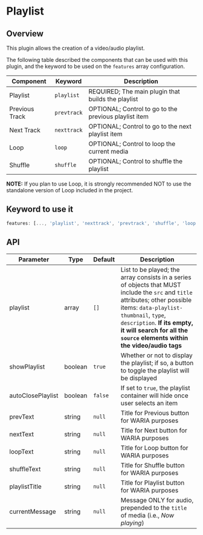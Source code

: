 # Playlist

## Overview

This plugin allows the creation of a video/audio playlist.

The following table described the components that can be used with this plugin, and the keyword to be used on the `features` array configuration.

Component | Keyword | Description
--------- | ------- | ---------------
Playlist  | `playlist` | REQUIRED; The main plugin that builds the playlist
Previous Track  | `prevtrack` | OPTIONAL; Control to go to the previous playlist item
Next Track  | `nexttrack` | OPTIONAL; Control to go to the next playlist item
Loop  | `loop` | OPTIONAL; Control to loop the current media
Shuffle  | `shuffle` | OPTIONAL; Control to shuffle the playlist

**NOTE:** If you plan to use Loop, it is strongly recommended NOT to use the standalone version of Loop included in the project.

## Keyword to use it
```javascript
features: [..., 'playlist', 'nexttrack', 'prevtrack', 'shuffle', 'loop']
```

## API

Parameter | Type | Default | Description
------ | --------- | ------- | --------
playlist | array | `[]` | List to be played; the array consists in a series of objects that MUST include the `src` and `title` attributes; other possible items: `data-playlist-thumbnail`, `type`, `description`. **If its empty, it will search for all the `source` elements within the video/audio tags**
showPlaylist | boolean | `true` | Whether or not to display the playlist; if so, a button to toggle the playlist will be displayed
autoClosePlaylist | boolean | `false` | If set to `true`, the playlist container will hide once user selects an item
prevText | string | `null` | Title for Previous button for WARIA purposes
nextText | string | `null` | Title for Next button for WARIA purposes
loopText | string | `null` | Title for Loop button for WARIA purposes
shuffleText | string | `null` | Title for Shuffle button for WARIA purposes
playlistTitle | string | `null` | Title for Playlist button for WARIA purposes
currentMessage | string | `null` | Message ONLY for audio, prepended to the `title` of media (i.e., _Now playing_) 

